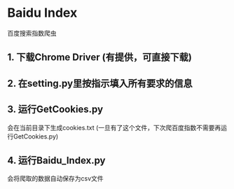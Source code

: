 # Baidu Index
百度搜索指数爬虫 
## 1. 下载Chrome Driver (有提供，可直接下载)
## 2. 在setting.py里按指示填入所有要求的信息
## 3. 运行GetCookies.py
会在当前目录下生成cookies.txt
(一旦有了这个文件，下次爬百度指数不需要再运行GetCookies.py)
## 4. 运行Baidu_Index.py
会将爬取的数据自动保存为csv文件
